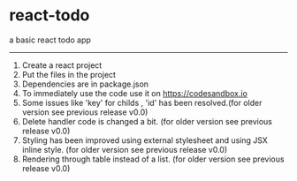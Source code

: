 # react-todo
a basic react todo app


------------------------------
1) Create a react project
2) Put the files in the project
3) Dependencies are in package.json
4) To immediately use the code use it on <a href='https://codesandbox.io'>https://codesandbox.io</a>
5) Some issues like 'key' for childs , 'id' has been resolved.(for older version see previous release v0.0)
6) Delete handler code is changed a bit. (for older version see previous release v0.0)
7) Styling has been improved using external stylesheet and using JSX inline style. (for older version see previous release v0.0)
8) Rendering through table instead of a list. (for older version see previous release v0.0)

